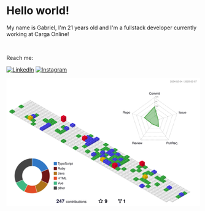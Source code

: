 <h1>Hello world!</h1>

<p align="left"> 
  My name is Gabriel, I'm 21 years old and I'm a fullstack developer currently working at Carga Online!
</p>
<!-- <div style="display: inline_block"><br>
  	<img src="https://skillicons.dev/icons?i=ts,js,go,rust,python,postgres,linux,nodejs,adonis,nest,react,redux,vite,next,vercel,git,nginx,postman,arch,dotnet,tailwind,unity&perline=25&theme=dark" />
</div>  -->
</br>

<p align="left">
  Reach me:
</p>

<p align="left">
  <a href="https://www.linkedin.com/in/gabriel-zirondi-di-gennaro-0347b0254/?locale=en_US" title="LinkedIn">
  <img src="https://img.shields.io/badge/-Linkedin-0e76a8?style=flat-square&logo=Linkedin&logoColor=white&link=https://www.linkedin.com/in/gabriel-zirondi-di-gennaro-0347b0254/?locale=en_US" alt="LinkedIn"/></a>
  <a href="https://www.instagram.com/bielgennaro/" title="Instagram">
  <img src="https://img.shields.io/badge/-Instagram-DF0174?style=flat-square&labelColor=DF0174&logo=instagram&logoColor=white&link=[LINK-DO-SEU-INSTAGRAM](https://www.instagram.com/bielgennaro/)" alt="Instagram"/></a>
</p>


![](./profile-3d-contrib/profile-gitblock.svg)
